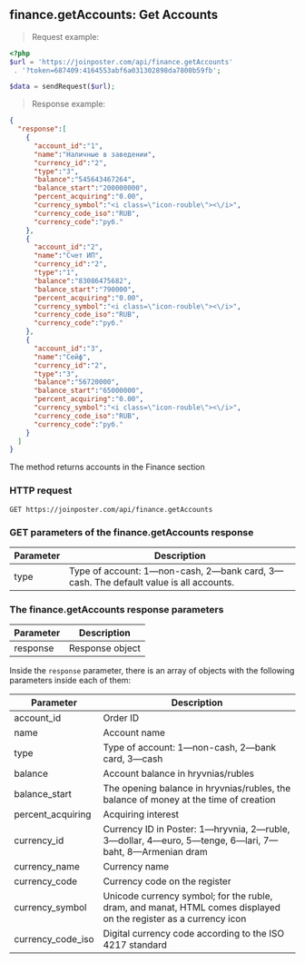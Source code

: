 ## finance.getAccounts: Get Accounts

> Request example:

```php
<?php
$url = 'https://joinposter.com/api/finance.getAccounts'
 . '?token=687409:4164553abf6a031302898da7800b59fb';

$data = sendRequest($url);
```

> Response example:

```json
{
  "response":[
    {
      "account_id":"1",
      "name":"Наличные в заведении",
      "currency_id":"2",
      "type":"3",
      "balance":"545643467264",
      "balance_start":"200000000",
      "percent_acquiring":"0.00",
      "currency_symbol":"<i class=\"icon-rouble\"><\/i>",
      "currency_code_iso":"RUB",
      "currency_code":"руб."
    },
    {
      "account_id":"2",
      "name":"Счет ИП",
      "currency_id":"2",
      "type":"1",
      "balance":"83086475682",
      "balance_start":"790000",
      "percent_acquiring":"0.00",
      "currency_symbol":"<i class=\"icon-rouble\"><\/i>",
      "currency_code_iso":"RUB",
      "currency_code":"руб."
    },
    {
      "account_id":"3",
      "name":"Сейф",
      "currency_id":"2",
      "type":"3",
      "balance":"56720000",
      "balance_start":"65000000",
      "percent_acquiring":"0.00",
      "currency_symbol":"<i class=\"icon-rouble\"><\/i>",
      "currency_code_iso":"RUB",
      "currency_code":"руб."
    }
  ]
}
```

The method returns accounts in the Finance section

### HTTP request

`GET https://joinposter.com/api/finance.getAccounts`

### GET parameters of the finance.getAccounts response

Parameter | Description
--------- | -----------
type | Type of account: 1—non-cash, 2—bank card, 3—cash. The default value is all accounts.

### The finance.getAccounts response parameters

Parameter | Description
--------- | -----------
response | Response object

Inside the `response` parameter, there is an array of objects with the following parameters inside each of them:

Parameter | Description
--------- | -----------
account_id | Order ID
name | Account name
type | Type of account: 1—non-cash, 2—bank card, 3—cash
balance | Account balance in hryvnias/rubles
balance_start | The opening balance in hryvnias/rubles, the balance of money at the time of creation
percent_acquiring | Acquiring interest
currency_id | Currency ID in Poster: 1—hryvnia, 2—ruble, 3—dollar, 4—euro, 5—tenge, 6—lari, 7—baht, 8—Armenian dram
currency_name | Currency name
currency_code | Currency code on the register
currency_symbol | Unicode currency symbol; for the ruble, dram, and manat, HTML comes displayed on the register as a currency icon
currency_code_iso | Digital currency code according to the ISO 4217 standard

